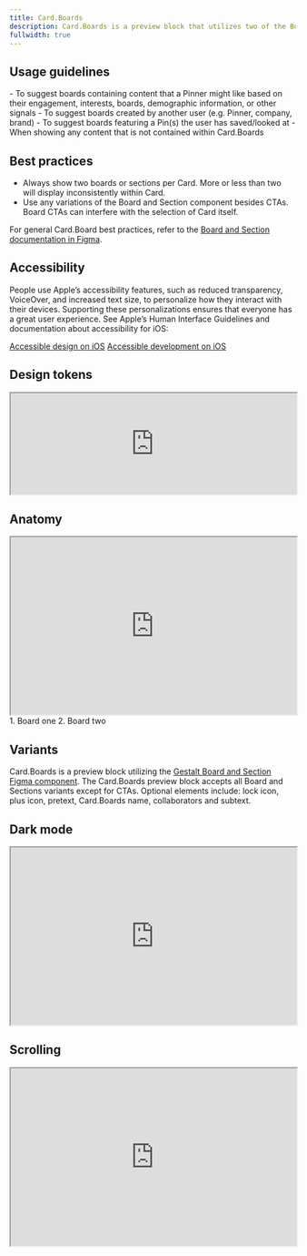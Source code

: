 ```yaml
---
title: Card.Boards
description: Card.Boards is a preview block that utilizes two of the Board and Section components to present a collection of imagery.
fullwidth: true
---
```


<ImgContainer src="https://i.pinimg.com/originals/76/6a/bf/766abf51e7086e0e7b2dddefc7e94f75.png" alt="Example of a Card container with a Card.Boards preview that contains two Card.Boards representations." noPadding color="background-elevation-accent"/>

## Usage guidelines

<TwoCol>
<Group>
<Do title="When to use"/>
- To suggest boards containing content that a Pinner might like based on their engagement, interests, boards, demographic information, or other signals
- To suggest boards created by another user (e.g. Pinner, company, brand)
- To suggest boards featuring a Pin(s) the user has saved/looked at

</Group>
<Group>
<Dont title="When not to use" />
- When showing any content that is not contained within Card.Boards
</Group>
</TwoCol>

## Best practices

- Always show two boards or sections per Card. More or less than two will display inconsistently within Card.
- Use any variations of the Board and Section component besides CTAs. Board CTAs can interfere with the selection of Card itself.

For general Card.Board best practices, refer to the [Board and Section documentation in Figma](http://pinch.pinadmin.com/board_and_section_figma).

## Accessibility

People use Apple’s accessibility features, such as reduced transparency, VoiceOver, and increased text size, to personalize how they interact with their devices. Supporting these personalizations ensures that everyone has a great user experience. See Apple’s Human Interface Guidelines and documentation about accessibility for iOS:

[Accessible design on iOS](https://developer.apple.com/design/human-interface-guidelines/accessibility/overview/introduction/)
[Accessible development on iOS](https://developer.apple.com/accessibility/ios/)

## Design tokens

<iframe style={{border:0}} width="100%" height="178" src="https://www.figma.com/embed?embed_host=share&url=https%3A%2F%2Fwww.figma.com%2Ffile%2FAHcKJDgb7E7YswlgW1wY8E%2FGestalt-for-iOS%3Ftype%3Ddesign%26node-id%3D19800%253A76699%26t%3DaliDwdC0C3b2VkAb-1" allowFullScreen></iframe>

## Anatomy

<iframe style={{border:0}} width="100%" height="312" src="https://www.figma.com/embed?embed_host=share&url=https%3A%2F%2Fwww.figma.com%2Ffile%2FAHcKJDgb7E7YswlgW1wY8E%2FGestalt-for-iOS%3Ftype%3Ddesign%26node-id%3D19800%253A76473%26t%3DaliDwdC0C3b2VkAb-1" allowFullScreen></iframe>
1. Board one
2. Board two

## Variants

Card.Boards is a preview block utilizing the [Gestalt Board and Section Figma component](http://pinch.pinadmin.com/section-and-board-component-figma-iOS). The Card.Boards preview block accepts all Board and Sections variants except for CTAs. Optional elements include: lock icon, plus icon, pretext, Card.Boards name, collaborators and subtext.

## Dark mode

<iframe style={{border:0}} width="100%" height="312" width="800" height="312" src="https://www.figma.com/embed?embed_host=share&url=https%3A%2F%2Fwww.figma.com%2Ffile%2FAHcKJDgb7E7YswlgW1wY8E%2FGestalt-for-iOS%3Ftype%3Ddesign%26node-id%3D19800%253A78570%26t%3DaliDwdC0C3b2VkAb-1" allowfullscreen></iframe>

## Scrolling

<iframe style={{border:0}} width="100%" height="312" width="800" height="312" src="https://www.figma.com/embed?embed_host=share&url=https%3A%2F%2Fwww.figma.com%2Ffile%2FAHcKJDgb7E7YswlgW1wY8E%2FGestalt-for-iOS%3Ftype%3Ddesign%26node-id%3D22128%253A76406%26t%3DaliDwdC0C3b2VkAb-1" allowfullscreen></iframe>
